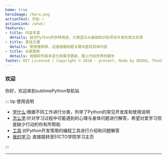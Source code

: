 ```yaml
---
home: true
heroImage: /hero.png
actionText: 开始 →
actionLink: /what/
features:
- title: 内容丰富
  details: 结合Python的多种用途，分类显示从基础知识到项目开发的常见资源
- title: 查找方便
  details: 使用搜索框，迅速根据标题关键词查找具体内容
- title: 长期更新
  details: 根据软件版本变化和需求更新，跟上代码世界的脚步
footer: MIT Licensed | Copyright © 2018 - present, Made by DE8UG, Thanks to Evan You
---
```


### 欢迎

你好，欢迎来到sublimePython导航站

::: tip 使用说明

- [学什么](/what/):根据不同工作进行分类，列举了Python的常见开发库和使用说明
- [怎么学](/how/):针对学习过程中可能遇到的心理与身体问题进行解答，希望对爱学习但是缺少行动的你有所帮助
- [工具](/tools/):对Python开发常用的编程工具进行介绍和问题解答
- [我的学习](http://edu.51cto.com/center/course/user/index): 直接跳转至51CTO学院学习主页

:::



---
